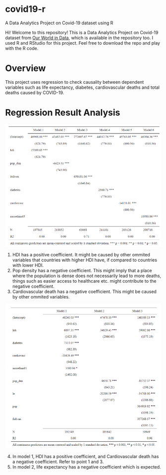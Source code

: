 # covid19-r
A Data Analytics Project on Covid-19 dataset using R 

Hi! Welcome to this repository! This is a Data Analytics Project on Covid-19 dataset from [Our World in Data](https://ourworldindata.org/coronavirus), which is available in the repository too.
I used R and RStudio for this project. Feel free to download the repo and play with the R code.

# Overview
This project uses regression to check causality between dependent variables such as life expectancy, diabetes, cardiovascular deaths and total deaths caused by COVID-19.

# Regression Result Analysis
![Result 1](https://github.com/julianevan/covid19-r/blob/main/result.PNG)

1. HDI has a positive coefficient. It might be caused by other ommited variables that countries with higher HDI have, if compared to countries with lower HDI.
2. Pop density has a negative coefficient. This might imply that a place where the population is dense does not necessarily lead to more deaths, things such as easier access to healthcare etc. might contribute to the negative coefficient.
3. Cardiovascular death has a negative coefficient. This might be caused by other ommited variables.

![Result 2](https://github.com/julianevan/covid19-r/blob/main/result2.PNG)

4. In model 1, HDI has a positive coefficient, and Cardiovascular death has a negative coefficient. Refer to point 1 and 3.
5. In model 2, life expectancy has a negative coefficient which is expected.
